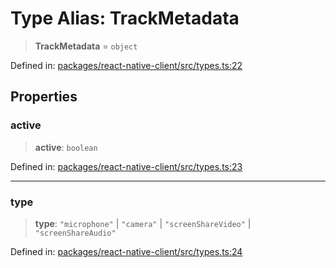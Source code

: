 # Type Alias: TrackMetadata

> **TrackMetadata** = `object`

Defined in: [packages/react-native-client/src/types.ts:22](https://github.com/fishjam-cloud/mobile-client-sdk/blob/76d05a6e62b137b02043a8a00ca762ff218a64b5/packages/react-native-client/src/types.ts#L22)

## Properties

### active

> **active**: `boolean`

Defined in: [packages/react-native-client/src/types.ts:23](https://github.com/fishjam-cloud/mobile-client-sdk/blob/76d05a6e62b137b02043a8a00ca762ff218a64b5/packages/react-native-client/src/types.ts#L23)

***

### type

> **type**: `"microphone"` \| `"camera"` \| `"screenShareVideo"` \| `"screenShareAudio"`

Defined in: [packages/react-native-client/src/types.ts:24](https://github.com/fishjam-cloud/mobile-client-sdk/blob/76d05a6e62b137b02043a8a00ca762ff218a64b5/packages/react-native-client/src/types.ts#L24)
